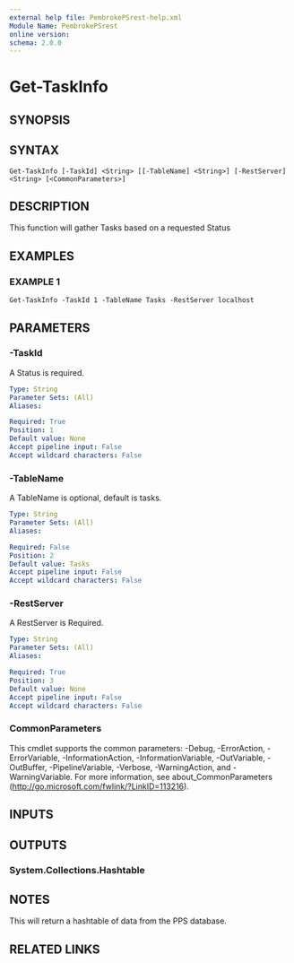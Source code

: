 ```yaml
---
external help file: PembrokePSrest-help.xml
Module Name: PembrokePSrest
online version:
schema: 2.0.0
---
```


# Get-TaskInfo

## SYNOPSIS

## SYNTAX

```
Get-TaskInfo [-TaskId] <String> [[-TableName] <String>] [-RestServer] <String> [<CommonParameters>]
```

## DESCRIPTION
This function will gather Tasks based on a requested Status

## EXAMPLES

### EXAMPLE 1
```
Get-TaskInfo -TaskId 1 -TableName Tasks -RestServer localhost
```

## PARAMETERS

### -TaskId
A Status is required.

```yaml
Type: String
Parameter Sets: (All)
Aliases:

Required: True
Position: 1
Default value: None
Accept pipeline input: False
Accept wildcard characters: False
```

### -TableName
A TableName is optional, default is tasks.

```yaml
Type: String
Parameter Sets: (All)
Aliases:

Required: False
Position: 2
Default value: Tasks
Accept pipeline input: False
Accept wildcard characters: False
```

### -RestServer
A RestServer is Required.

```yaml
Type: String
Parameter Sets: (All)
Aliases:

Required: True
Position: 3
Default value: None
Accept pipeline input: False
Accept wildcard characters: False
```

### CommonParameters
This cmdlet supports the common parameters: -Debug, -ErrorAction, -ErrorVariable, -InformationAction, -InformationVariable, -OutVariable, -OutBuffer, -PipelineVariable, -Verbose, -WarningAction, and -WarningVariable.
For more information, see about_CommonParameters (http://go.microsoft.com/fwlink/?LinkID=113216).

## INPUTS

## OUTPUTS

### System.Collections.Hashtable

## NOTES
This will return a hashtable of data from the PPS database.

## RELATED LINKS
